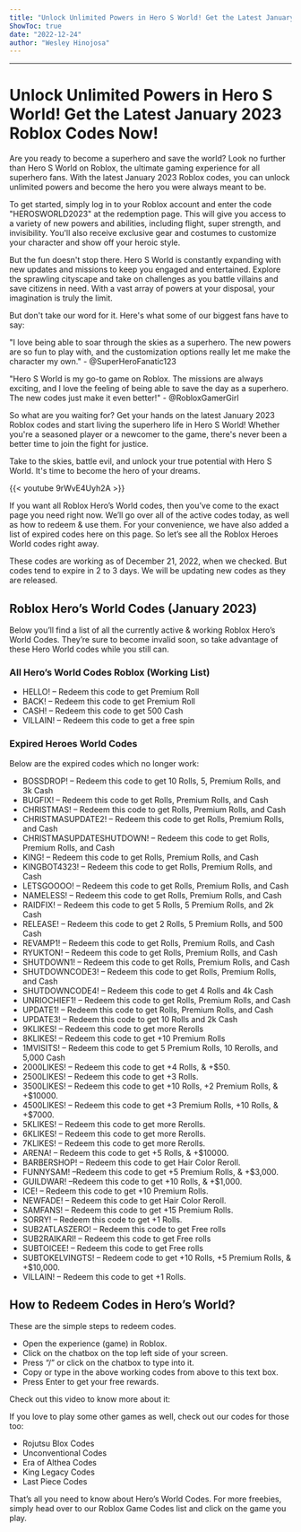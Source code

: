```yaml
---
title: "Unlock Unlimited Powers in Hero S World! Get the Latest January 2023 Roblox Codes Now!"
ShowToc: true 
date: "2022-12-24"
author: "Wesley Hinojosa"
---
```

*****
# Unlock Unlimited Powers in Hero S World! Get the Latest January 2023 Roblox Codes Now!

Are you ready to become a superhero and save the world? Look no further than Hero S World on Roblox, the ultimate gaming experience for all superhero fans. With the latest January 2023 Roblox codes, you can unlock unlimited powers and become the hero you were always meant to be.

To get started, simply log in to your Roblox account and enter the code "HEROSWORLD2023" at the redemption page. This will give you access to a variety of new powers and abilities, including flight, super strength, and invisibility. You'll also receive exclusive gear and costumes to customize your character and show off your heroic style.

But the fun doesn't stop there. Hero S World is constantly expanding with new updates and missions to keep you engaged and entertained. Explore the sprawling cityscape and take on challenges as you battle villains and save citizens in need. With a vast array of powers at your disposal, your imagination is truly the limit.

But don't take our word for it. Here's what some of our biggest fans have to say:

"I love being able to soar through the skies as a superhero. The new powers are so fun to play with, and the customization options really let me make the character my own." - @SuperHeroFanatic123

"Hero S World is my go-to game on Roblox. The missions are always exciting, and I love the feeling of being able to save the day as a superhero. The new codes just make it even better!" - @RobloxGamerGirl

So what are you waiting for? Get your hands on the latest January 2023 Roblox codes and start living the superhero life in Hero S World! Whether you're a seasoned player or a newcomer to the game, there's never been a better time to join the fight for justice.

Take to the skies, battle evil, and unlock your true potential with Hero S World. It's time to become the hero of your dreams.

{{< youtube 9rWvE4Uyh2A >}} 



If you want all Roblox Hero’s World codes, then you’ve come to the exact page you need right now. We’ll go over all of the active codes today, as well as how to redeem & use them. For your convenience, we have also added a list of expired codes here on this page. So let’s see all the Roblox Heroes World codes right away.
 
These codes are working as of December 21, 2022, when we checked. But codes tend to expire in 2 to 3 days. We will be updating new codes as they are released.
 
## Roblox Hero’s World Codes (January 2023)
 
Below you’ll find a list of all the currently active & working Roblox Hero’s World Codes. They’re sure to become invalid soon, so take advantage of these Hero World codes while you still can.
 

 
### All Hero’s World Codes Roblox (Working List)
 
- HELLO! – Redeem this code to get Premium Roll
 - BACK! – Redeem this code to get Premium Roll
 - CASH! – Redeem this code to get 500 Cash
 - VILLAIN! – Redeem this code to get a free spin

 
### Expired Heroes World Codes
 
Below are the expired codes which no longer work:
 
- BOSSDROP! – Redeem this code to get 10 Rolls, 5, Premium Rolls, and 3k Cash
 - BUGFIX! – Redeem this code to get Rolls, Premium Rolls, and Cash
 - CHRISTMAS! – Redeem this code to get Rolls, Premium Rolls, and Cash
 - CHRISTMASUPDATE2! – Redeem this code to get Rolls, Premium Rolls, and Cash
 - CHRISTMASUPDATESHUTDOWN! – Redeem this code to get Rolls, Premium Rolls, and Cash
 - KING! – Redeem this code to get Rolls, Premium Rolls, and Cash
 - KINGBOT4323! – Redeem this code to get Rolls, Premium Rolls, and Cash
 - LETSGOOOO! – Redeem this code to get Rolls, Premium Rolls, and Cash
 - NAMELESS! – Redeem this code to get Rolls, Premium Rolls, and Cash
 - RAIDFIX! – Redeem this code to get 5 Rolls, 5 Premium Rolls, and 2k Cash
 - RELEASE! – Redeem this code to get 2 Rolls, 5 Premium Rolls, and 500 Cash
 - REVAMP1! – Redeem this code to get Rolls, Premium Rolls, and Cash
 - RYUKTON! – Redeem this code to get Rolls, Premium Rolls, and Cash
 - SHUTDOWN1! – Redeem this code to get Rolls, Premium Rolls, and Cash
 - SHUTDOWNCODE3! – Redeem this code to get Rolls, Premium Rolls, and Cash
 - SHUTDOWNCODE4! – Redeem this code to get 4 Rolls and 4k Cash
 - UNRIOCHIEF1! – Redeem this code to get Rolls, Premium Rolls, and Cash
 - UPDATE1! – Redeem this code to get Rolls, Premium Rolls, and Cash
 - UPDATE3! – Redeem this code to get 10 Rolls and 2k Cash
 - 9KLIKES! – Redeem this code to get more Rerolls
 - 8KLIKES! – Redeem this code to get +10 Premium Rolls
 - 1MVISITS! – Redeem this code to get 5 Premium Rolls, 10 Rerolls, and 5,000 Cash
 - 2000LIKES! – Redeem this code to get +4 Rolls, & +$50.
 - 2500LIKES! – Redeem this code to get +3 Rolls.
 - 3500LIKES! – Redeem this code to get +10 Rolls, +2 Premium Rolls, & +$10000.
 - 4500LIKES! – Redeem this code to get +3 Premium Rolls, +10 Rolls, & +$7000.
 - 5KLIKES! – Redeem this code to get more Rerolls.
 - 6KLIKES! – Redeem this code to get more Rerolls.
 - 7KLIKES! – Redeem this code to get more Rerolls.
 - ARENA! – Redeem this code to get +5 Rolls, & +$10000.
 - BARBERSHOP! – Redeem this code to get Hair Color Reroll.
 - FUNNYSAM! –Redeem this code to get +5 Premium Rolls, & +$3,000.
 - GUILDWAR! –Redeem this code to get +10 Rolls, & +$1,000.
 - ICE! – Redeem this code to get +10 Premium Rolls.
 - NEWFADE! – Redeem this code to get Hair Color Reroll.
 - SAMFANS! – Redeem this code to get +15 Premium Rolls.
 - SORRY! – Redeem this code to get +1 Rolls.
 - SUB2ATLASZERO! – Redeem this code to get Free rolls
 - SUB2RAIKARI! – Redeem this code to get Free rolls
 - SUBTOICEE! – Redeem this code to get Free rolls
 - SUBTOKELVINGTS! – Redeem code to get +10 Rolls, +5 Premium Rolls, & +$10,000.
 - VILLAIN! – Redeem this code to get +1 Rolls.

 
## How to Redeem Codes in Hero’s World?
 
These are the simple steps to redeem codes.
 
- Open the experience (game) in Roblox.
 - Click on the chatbox on the top left side of your screen.
 - Press “/” or click on the chatbox to type into it.
 - Copy or type in the above working codes from above to this text box.
 - Press Enter to get your free rewards.

 
Check out this video to know more about it:
 
If you love to play some other games as well, check out our codes for those too:
 
- Rojutsu Blox Codes
 - Unconventional Codes
 - Era of Althea Codes
 - King Legacy Codes
 - Last Piece Codes

 
That’s all you need to know about Hero’s World Codes. For more freebies, simply head over to our Roblox Game Codes list and click on the game you play.




